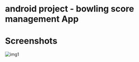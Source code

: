 # android project - bowling score management App


Screenshots
===========
![img1](https://github.com/hkee/adroid/img1.jpg)
